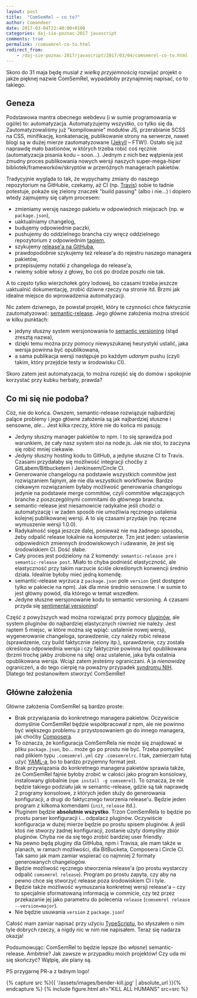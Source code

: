 ```yaml
---
layout: post
title:  "ComSemRel – co to?"
author: Comandeer
date: 2017-03-04T22:40:00+0100
categories: daj-sie-poznac-2017 javascript
comments: true
permalink: /comsemrel-co-to.html
redirect_from:
    - /daj-sie-poznac-2017/javascript/2017/03/04/comsemrel-co-to.html
---
```


Skoro do 31 maja będę musiał _z wielką przyjemnością_ rozwijać projekt o jakże pięknej nazwie ComSemRel, wypadałoby przynajmniej napisać, co to takiego.

## Geneza

Podstawowa mantra obecnego webdevu (i w sumie programowania w ogóle) to: automatyzacja. Automatyzujemy wszystko, co tylko się da. Zautomatyzowaliśmy już "kompilowanie" modułów JS, przerabianie SCSS na CSS, minifikację, konkatenację, publikowanie strony na serwerze, nawet blogi są w dużej mierze zautomatyzowane ([Jekyll](http://jekyllrb.com/) – FTW!). Ostało się już naprawdę mało bastionów, w których trzeba robić coś ręcznie (automatyzacja pisania kodu – soon…). Jednym z nich bez wątpienia jest żmudny proces publikowania nowych wersji naszych super-mega-hiper bibliotek/frameworków/skryptów w przeróżnych managerach pakietów.

Tradycyjnie wygląda to tak, że wypychamy zmiany do naszego repozytorium na GitHubie, czekamy, aż CI (np. [Travis](https://travis-ci.org/)) sobie to ładnie potestuje, pokaże się zielony znaczek "build passing" (albo i nie…) i dopiero wtedy zajmujemy się całym procesem:

*   zmieniamy wersję naszego pakietu w odpowiednich miejscach (np. w `package.json`),
*   uaktualniamy changelog,
*   budujemy odpowiednie paczki,
*   pushujemy do oddzielnego brancha czy wręcz oddzielnego repozytorium z odpowiednim [tagiem](https://git-scm.com/book/en/v2/Git-Basics-Tagging),
*   szykujemy [release'a na GitHuba](https://help.github.com/articles/creating-releases/),
*   prawdopodobnie szykujemy też release'a do rejestru naszego managera pakietów,
*   przepisujemy notatki z changeloga do release'a,
*   rwiemy sobie włosy z głowy, bo coś po drodze poszło nie tak.

A to często tylko wierzchołek góry lodowej, bo czasami trzeba jeszcze uaktualnić dokumentację, zrobić dziwne rzeczy na stronie itd. Brzmi jak idealne miejsce do wprowadzenia automatyzacji.

Nic zatem dziwnego, że powstał projekt, który te czynności chce faktycznie zautomatyzować: [semantic-release](https://github.com/semantic-release/semantic-release). Jego główne założenia można streścić w kilku punktach:

*   jedyny słuszny system wersjonowania to [semantic versioning](http://semver.org/) (stąd zresztą nazwa),
*   dzięki temu można przy pomocy niewyszukanej heurystyki ustalić, jaka wersja powinna być opublikowana,
*   a sama publikacja wersji następuje po każdym _udanym_ pushu (czyli takim, który przejdzie testy w środowisku CI).

Skoro zatem jest automatyzacja, to można rozejść się do domów i spokojnie korzystać przy kubku herbaty, prawda?

## Co mi się nie podoba?

Cóż, nie do końca. Owszem, semantic-release rozwiązuje najbardziej palące problemy i jego główne założenia są jak najbardziej słuszne i sensowne, _ale_… Jest kilka rzeczy, które nie do końca mi pasują:

*   Jedyny słuszny manager pakietów to npm. I to się sprawdza pod warunkiem, że cały nasz system stoi na node.js. Jak nie stoi, to zaczyna się robić mniej ciekawie.
*   Jedyny słuszny hosting kodu to GitHub, a jedyne słuszne CI to Travis. Czasami przydałaby się możliwość integracji choćby z GitLabem/Bitbucketem i Jenkinsem/Circle CI.
*   Generowanie changelogu na podstawie wszystkich commitów jest rozwiązaniem fajnym, ale nie dla wszystkich workflowów. Bardzo ciekawym rozwiązaniem byłaby możliwość generowania changelogu jedynie na podstawie merge commitów, czyli commitów włączających branche z poszczególnymi commitami do głównego brancha.
*   semantic-release jest niesamowicie radykalne jeśli chodzi o automatyzację i w żaden sposób nie umożliwia ręcznego ustalenia kolejnej publikowanej wersji. A to się czasami przydaje (np. ręczne wymuszenie wersji 1.0.0).
*   Radykalność sięga jeszcze dalej, ponieważ nie ma żadnego sposobu, żeby odpalić release lokalnie na komputerze. Tzn jest jeden: ustawienie odpowiednich zmiennych środowiskowych i udawanie, że jest się środowiskiem CI. Dość słabe.
*   Cały proces jest podzielony na 2 komendy: `semantic-release pre` i `semantic-release post`. Miało to chyba podnieść elastyczność, ale elastyczność przy takim narzucie ściśle określonych konwencji średnio działa. Idealnie byłoby mieć jedną komendę.
*   semantic-release wyrzuca z `package.json` pole `version` (jest dostępne tylko w pakiecie na npm). Jak dla mnie średnio sensowne. I w sumie to jest główny powód, dla którego w temat wszedłem.
*   Jedyne słuszne wersjonowanie kodu to semantic versioning. A czasami przyda się [sentimental versioning](http://sentimentalversioning.org/)!

Część z powyższych wad można rozwiązać przy pomocy [pluginów](https://github.com/semantic-release/semantic-release#plugins), ale system pluginów do najbardziej elastycznych również nie należy. Jest raptem 5 miejsc, w które można się wpiąć: ustalenie nowej wersji, wygenerowanie changeloga, sprawdzenie, czy należy robić release (sprawdzenie, czy build faktycznie zielony itp.), sprawdzenie, czy została określona odpowiednia wersja i czy faktycznie powinna być opublikowana (brzmi trochę jakby zrobione na siłę) oraz ustalenie, jaka była ostatnia opublikowana wersja. Wciąż zatem jesteśmy ograniczani. A ja _nienawidzę_ ograniczeń, a do tego cierpię na poważny przypadek [syndromu NIH](https://en.wikipedia.org/wiki/Not_invented_here). Dlatego też postanowiłem stworzyć ComSemRel!

## Główne założenia

Główne założenia ComSemRel są bardzo proste:

-   Brak przywiązania do konkretnego managera pakietów. Oczywiście domyślnie ComSemRel będzie współpracował z npm, ale nie powinno być większego problemu z przystosowaniem go do innego managera, jak choćby [Composera](https://getcomposer.org/).
-   To oznacza, że konfiguracja ComSemRela nie może się znajdować w pliku `package.json`, bo… może go po prostu nie być. Trzeba pomyśleć nad plikiem typu `.comsemrel.yml` czy `.comsemrelrc`. I tak, zamierzam tutaj użyć [YAML-a](https://en.wikipedia.org/wiki/YAML), bo to bardzo przyjemny format jest.
-   Brak przywiązania do konkretnego managera pakietów sprawia także, że ComSemRel fajnie byłoby zrobić w całości jako program konsolowy, instalowany globalnie (`npm install -g comsemrel`). To oznacza, że nie będzie takiego podziału jak w semantic-release, gdzie są tak naprawdę 2 programy konsolowe, z których jeden służy do generowania konfiguracji, a drugi do faktycznego tworzenia release'u. Będzie jeden program z kilkoma komendami (`init`, `release` itd.).
-   Pluginem będzie **absolutnie wszystko**. Trzon ComSemRela to będzie po prostu parser konfiguracji i… odpalacz pluginów. Oczywiście konfiguracja w dużej mierze będzie po prostu spisem pluginów. A jeśli ktoś nie stworzy żadnej konfiguracji, zostanie użyty domyślny zbiór pluginów. Chyba nie da się tego zrobić bardziej user friendly.
-   Na pewno będą pluginy dla GitHuba, npm i Travisa, ale mam także w planach, w ramach możliwości, dla BitBucketa, Composera i Circle CI. Tak samo jak mam zamiar wspierać co najmniej 2 formaty generowanych changelogów.
-   Będzie możliwość ręcznego stworzenia release'a (po prostu wystarczy odpalić `comsemrel release`). Program po prostu zapyta, czy aby na pewno chce się stworzyć release poza środowiskiem CI i tyle.
-   Będzie także możliwość wymuszania konkretnej wersji release'a – czy to specjalnie sformatowaną informacją w commicie, czy też przez przekazanie jej jako parametru do polecenia `release` (`comsemrel release --version=major`).
-   Nie będzie usuwania `version` z `package.json`!

Całość mam zamiar napisać przy użyciu [TypeScriptu](https://www.typescriptlang.org/), bo słyszałem o nim tyle dobrych rzeczy, a nigdy nic w nim nie napisałem. Teraz się nadarza okazja!

Podsumowując: ComSemRel to będzie lepsze (bo _własne_) semantic-release. Ambitnie? Jak zawsze w przypadku moich projektów! Czy uda mi się skończyć? Wątpię, ale plany są.

PS przygarnę PR-a z ładnym logo!

{% capture src %}{{ '/assets/images/bender-kill.jpg' | absolute_url }}{% endcapture %}
{% include figure.html alt="KILL ALL HUMANS" src=src %}
